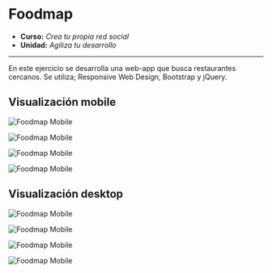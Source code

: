 # Foodmap

* **Curso:** _Crea tu propia red social_
* **Unidad:** _Agiliza tu desarrollo_

***

En este ejercicio se desarrolla una web-app que busca restaurantes cercanos. Se utiliza; Responsive Web Design, Bootstrap y jQuery.

## Visualización mobile 
![Foodmap Mobile](assets/images/mobile1.png)

![Foodmap Mobile](assets/images/mobile2.png)

![Foodmap Mobile](assets/images/mobile3.png)

![Foodmap Mobile](assets/images/mobile4.png)


## Visualización desktop

![Foodmap Mobile](assets/images/desktop1.png)

![Foodmap Mobile](assets/images/desktop2.png)

![Foodmap Mobile](assets/images/desktop3.png)

![Foodmap Mobile](assets/images/desktop4.png)
